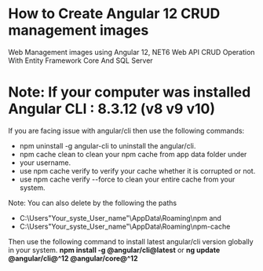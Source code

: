 
# How to Create Angular 12 CRUD management images
 Web Management images using Angular 12, NET6 Web API CRUD Operation With Entity Framework Core And SQL Server

# Note: If your computer was installed Angular CLI : 8.3.12 (v8 v9 v10)

If you are facing issue with angular/cli then use the following commands:

 - npm uninstall -g angular-cli to uninstall the angular/cli.
 - npm cache clean to clean your npm cache from app data folder under
 - your username.
 - use npm cache verify to verify your cache whether it is corrupted or
   not.
 - use npm cache verify --force to clean your entire cache from your
   system.

Note:
You can also delete by the following the paths

 - C:\Users\"Your_syste_User_name"\AppData\Roaming\npm and
 - C:\Users\"Your_syste_User_name"\AppData\Roaming\npm-cache

Then use the following command to install latest angular/cli version globally in your system.
**npm install -g @angular/cli@latest** or **ng update @angular/cli@^12 @angular/core@^12**
